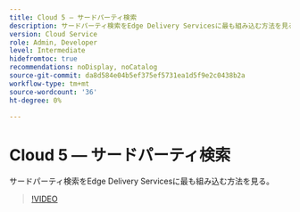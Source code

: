 ```yaml
---
title: Cloud 5 — サードパーティ検索
description: サードパーティ検索をEdge Delivery Servicesに最も組み込む方法を見る。
version: Cloud Service
role: Admin, Developer
level: Intermediate
hidefromtoc: true
recommendations: noDisplay, noCatalog
source-git-commit: da8d584e04b5ef375ef5731ea1d5f9e2c0438b2a
workflow-type: tm+mt
source-wordcount: '36'
ht-degree: 0%

---
```


# Cloud 5 — サードパーティ検索

サードパーティ検索をEdge Delivery Servicesに最も組み込む方法を見る。

>[!VIDEO](https://video.tv.adobe.com/v/3427040?quality=12&learn=on)


